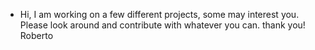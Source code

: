 
- Hi,
I am working on a few different projects, some may interest you. Please look around and contribute with whatever you can.
thank you!
Roberto

<!---
rocavalc/rocavalc is a ✨ special ✨ repository because its `README.md` (this file) appears on your GitHub profile.
You can click the Preview link to take a look at your changes.
--->
